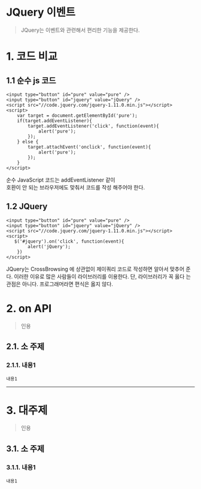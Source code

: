 JQuery 이벤트 
=======================
> JQuery는 이벤트와 관련해서 편리한 기능을 제공한다.

# 1. 코드 비교
## 1.1 순수 js 코드
```
<input type="button" id="pure" value="pure" />
<input type="button" id="jquery" value="jQuery" />
<script src="//code.jquery.com/jquery-1.11.0.min.js"></script>
<script>
    var target = document.getElementById('pure');
    if(target.addEventListener){
        target.addEventListener('click', function(event){
            alert('pure');
        });
    } else {
        target.attachEvent('onclick', function(event){
            alert('pure');
        });
    }
</script>
```
순수 JavaScript 코드는 addEventListener 같이  
호환이 안 되는 브라우저에도 맞춰서 코드를 작성 해주어야 한다.  
## 1.2 JQuery
```
<input type="button" id="pure" value="pure" />
<input type="button" id="jquery" value="jQuery" />
<script src="//code.jquery.com/jquery-1.11.0.min.js"></script>
<script>
   $('#jquery').on('click', function(event){
        alert('jQuery');
    })
</script>
```
JQuery는 CrossBrowsing 에 상관없이 제이쿼리 코드로 작성하면 알아서 맞추어 준다.
이러한 이유로 많은 사람들이 라이브러리를 이용한다.
단, 라이브러리가 꼭 옳다 는 관점은 아니다. 프로그래머라면 편식은 옳지 않다.
# 2. on API
> 인용
## 2.1. 소 주제
### 2.1.1. 내용1
```
내용1
```   

***
# 3. 대주제
> 인용
## 3.1. 소 주제
### 3.1.1. 내용1
```
내용1
```
